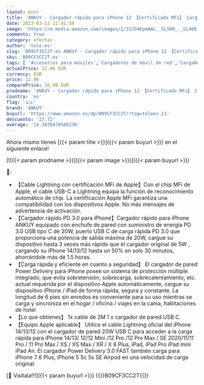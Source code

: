```yaml
---
layout: post
title: 'ANKUY - Cargador rápido para iPhone 12 【Certificado MFi】 Cargador de Pared de alimentación PD Tipo C de 20 W con Cable USB C de 6.5 pies a Lightning Compatible con iPhone13/12/12 Mini /12 Pro /12 Pro MAX /11'
date: 2023-03-12 22:41:58
image: 'https://m.media-amazon.com/images/I/31JD4EpmAAL._SL500_._SL400_.jpg'
comments: true
category: ofertas
author: 'tole.es'
slug: 'B09CF3CC2T-es ANKUY - Cargador rápido para iPhone 12 【Certificado MFi】...'
sku: 'B09CF3CC2T-es'
tags: [ 'Accesorios para móviles','Cargadores de móvil de red','Cargadores para móviles','Comunicación móvil y accesorios','Electrónica','ankuy','iphone','🇪🇸', ]
actualPrice: 12.96 EUR
currency: EUR
price: 12.96
comparePrice: 16.99 EUR
prodname: 'ANKUY - Cargador rápido para iPhone 12 【Certificado MFi】 Cargador de Pared de alimentación PD Tipo C de 20 W con Cable USB C de 6.5 pies a Lightning Compatible con iPhone13/12/12 Mini /12 Pro /12 Pro MAX /11'
country: 'es'
flag: '🇪🇸'
brand: 'ANKUY'
buyurl: 'https://www.amazon.es/dp/B09CF3CC2T/?tag=tolees-21'
descuento: '23.72'
average: '14.3876470588236'
---
```


Ahora mismo tienes [{{< param title >}}]({{< param buyurl >}}) en el siguiente enlace!

[![{{< param prodname >}}]({{< param image >}})]({{< param buyurl >}})

🔎:

- 【Cable Lightning con certificación MFi de Apple】Con el chip MFi de Apple, el cable USB-C a Lightning equipa la función de reconocimiento automático de chip. La certificación Apple MFi garantiza una compatibilidad con los dispositivos Apple. No más mensajes de advertencia de activación.
- 【Cargador rápido PD 3.0 para iPhone】Cargador rápido para iPhone ANKUY equipado con enchufe de pared con suministro de energía PD 3.0 USB tipo C de 20W, puerto USB C de carga rápida PD 3.0 que proporciona una potencia de salida máxima de 20W, cargue su dispositivo hasta 3 veces más rápido que el cargador original de 5W , cargando su iPhone 14/13/12 hasta un 50% en solo 30 minutos, ahorrándole más de 1.5 horas.
- 【Carga rápida y eficiente en cuanto a seguridad】 El cargador de pared Power Delivery para iPhone posee un sistema de protección múltiple integrado, que evita sobretensión, sobrecarga, sobrecalentamiento, etc. actual requerida por el dispositivo Apple automáticamente, cargue su dispositivo iPhone / iPad de forma rápida, segura y constante. La longitud de 6 pies sin enredos es conveniente para su uso mientras se carga y sincroniza en el hogar / oficina / viajes en la cama, habitaciones de hotel
- 【Lo que obtienes】 1x cable de 2M 1 x cargador de pared USB C.
- 【Equipo Apple aplicable】 Utilice el cable Lightning oficial del iPhone 14/13/12 con el cargador de pared 20W USB C para acceder a la carga rápida para iPhone 14/13/ 12/12 Mini /12 Pro /12 Pro Max / SE 2020/11/11 Pro / 11 Pro Max / XS / XS Max / XR / X 8 Plus, iPad, iPad Pro iPad mini iPad Air. El cargador Power Delivery 3.0 FAST también carga para iPhone 7 6 Plus, iPhone 5 5c 5s SE Airpod en una velocidad de carga original.

[🛒 Visítala!!!]({{< param buyurl >}})
{{<world>}}B09CF3CC2T{{</world>}}
